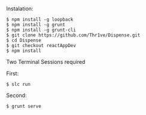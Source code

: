
Instalation:
```
$ npm install -g loopback 
$ npm install -g grunt 
$ npm install -g grunt-cli
$ git clone https://github.com/Thr1ve/Dispense.git
$ cd Dispense
$ git checkout reactAppDev
$ npm install
```

Two Terminal Sessions required

First: 
```
$ slc run
```

Second:
```
$ grunt serve
```